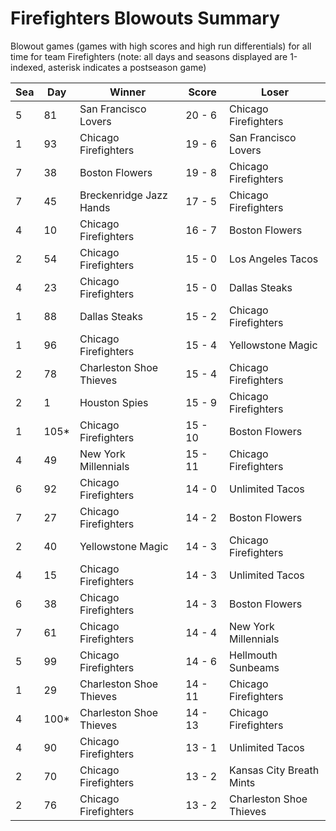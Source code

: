 # Firefighters Blowouts Summary



Blowout games (games with high scores and high run differentials) for all time for team Firefighters (note: all days and seasons displayed are 1-indexed, asterisk indicates a postseason game)


| Sea | Day | Winner | Score | Loser | 
| ------ |------ |------ |------ |------ |
| 5 | 81 | San Francisco Lovers | 20 - 6 | Chicago Firefighters | 
| 1 | 93 | Chicago Firefighters | 19 - 6 | San Francisco Lovers | 
| 7 | 38 | Boston Flowers | 19 - 8 | Chicago Firefighters | 
| 7 | 45 | Breckenridge Jazz Hands | 17 - 5 | Chicago Firefighters | 
| 4 | 10 | Chicago Firefighters | 16 - 7 | Boston Flowers | 
| 2 | 54 | Chicago Firefighters | 15 - 0 | Los Angeles Tacos | 
| 4 | 23 | Chicago Firefighters | 15 - 0 | Dallas Steaks | 
| 1 | 88 | Dallas Steaks | 15 - 2 | Chicago Firefighters | 
| 1 | 96 | Chicago Firefighters | 15 - 4 | Yellowstone Magic | 
| 2 | 78 | Charleston Shoe Thieves | 15 - 4 | Chicago Firefighters | 
| 2 | 1 | Houston Spies | 15 - 9 | Chicago Firefighters | 
| 1 | 105* | Chicago Firefighters | 15 - 10 | Boston Flowers | 
| 4 | 49 | New York Millennials | 15 - 11 | Chicago Firefighters | 
| 6 | 92 | Chicago Firefighters | 14 - 0 | Unlimited Tacos | 
| 7 | 27 | Chicago Firefighters | 14 - 2 | Boston Flowers | 
| 2 | 40 | Yellowstone Magic | 14 - 3 | Chicago Firefighters | 
| 4 | 15 | Chicago Firefighters | 14 - 3 | Unlimited Tacos | 
| 6 | 38 | Chicago Firefighters | 14 - 3 | Boston Flowers | 
| 7 | 61 | Chicago Firefighters | 14 - 4 | New York Millennials | 
| 5 | 99 | Chicago Firefighters | 14 - 6 | Hellmouth Sunbeams | 
| 1 | 29 | Charleston Shoe Thieves | 14 - 11 | Chicago Firefighters | 
| 4 | 100* | Charleston Shoe Thieves | 14 - 13 | Chicago Firefighters | 
| 4 | 90 | Chicago Firefighters | 13 - 1 | Unlimited Tacos | 
| 2 | 70 | Chicago Firefighters | 13 - 2 | Kansas City Breath Mints | 
| 2 | 76 | Chicago Firefighters | 13 - 2 | Charleston Shoe Thieves | 


